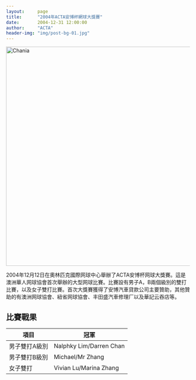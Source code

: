 ```yaml
---
layout:     page
title:      "2004年ACTA安博杯網球大獎賽"
date:       2004-12-31 12:00:00
author:     "ACTA"
header-img: "img/post-bg-01.jpg"
---
```

<div class="container">
    <img class="img-responsive" src="{{ site.baseurl }}/img/2004-poster.jpg" alt="Chania" width="600" />
</div>
<p>2004年12月12日在奧林匹克國際网球中心舉辦了ACTA安博杯网球大獎賽。這是澳洲華人网球協會首次舉辦的大型网球比賽。比賽設有男子A，B兩個級別的雙打比賽，以及女子雙打比賽。首次大獎賽獲得了安博汽車貸款公司主要贊助，其他贊助的有澳洲网球協會、紐省网球協會、丰田盛汽車修理厂以及華記云吞店等。</p>
<div class="container">
    <h2>比賽戰果</h2>
    <table class="table">
        <thead>
            <tr>
                <th>項目</th>
                <th>冠軍</th>
            </tr>
        </thead>
        <tbody>
            <tr>
                <td>男子雙打A級別</td>
                <td>Nalphky Lim/Darren Chan</td>
            </tr>
            <tr>
                <td>男子雙打B級別</td>
                <td>Michael/Mr Zhang</td>
            </tr>
            <tr>
                <td>女子雙打</td>
                <td>Vivian Lu/Marina Zhang</td>
            </tr>
        </tbody>
    </table>
</div>
